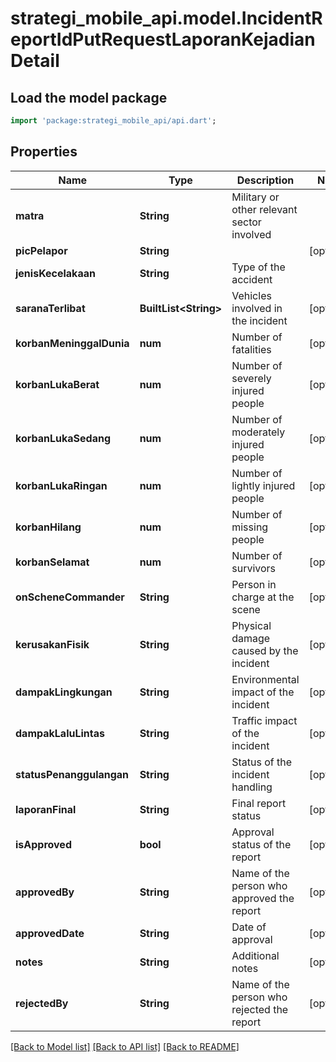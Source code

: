 # strategi_mobile_api.model.IncidentReportIdPutRequestLaporanKejadianDetail

## Load the model package
```dart
import 'package:strategi_mobile_api/api.dart';
```

## Properties
Name | Type | Description | Notes
------------ | ------------- | ------------- | -------------
**matra** | **String** | Military or other relevant sector involved | 
**picPelapor** | **String** |  | [optional] 
**jenisKecelakaan** | **String** | Type of the accident | 
**saranaTerlibat** | **BuiltList&lt;String&gt;** | Vehicles involved in the incident | [optional] 
**korbanMeninggalDunia** | **num** | Number of fatalities | [optional] 
**korbanLukaBerat** | **num** | Number of severely injured people | [optional] 
**korbanLukaSedang** | **num** | Number of moderately injured people | [optional] 
**korbanLukaRingan** | **num** | Number of lightly injured people | [optional] 
**korbanHilang** | **num** | Number of missing people | [optional] 
**korbanSelamat** | **num** | Number of survivors | [optional] 
**onScheneCommander** | **String** | Person in charge at the scene | [optional] 
**kerusakanFisik** | **String** | Physical damage caused by the incident | [optional] 
**dampakLingkungan** | **String** | Environmental impact of the incident | [optional] 
**dampakLaluLintas** | **String** | Traffic impact of the incident | [optional] 
**statusPenanggulangan** | **String** | Status of the incident handling | [optional] 
**laporanFinal** | **String** | Final report status | [optional] 
**isApproved** | **bool** | Approval status of the report | [optional] 
**approvedBy** | **String** | Name of the person who approved the report | [optional] 
**approvedDate** | **String** | Date of approval | [optional] 
**notes** | **String** | Additional notes | [optional] 
**rejectedBy** | **String** | Name of the person who rejected the report | [optional] 

[[Back to Model list]](../README.md#documentation-for-models) [[Back to API list]](../README.md#documentation-for-api-endpoints) [[Back to README]](../README.md)


